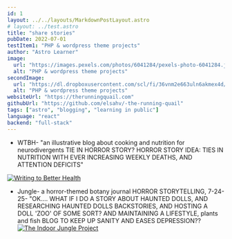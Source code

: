 ```yaml
---
id: 1
layout: ../../layouts/MarkdownPostLayout.astro
# layout: ../test.astro
title: "share stories"
pubDate: 2022-07-01
testItem1: "PHP & wordpress theme projects"
author: "Astro Learner"
image:
  url: "https://images.pexels.com/photos/6041284/pexels-photo-6041284.jpeg?_gl=1*1ds56fj*_ga*MTA5MDE3MzI2MS4xNzU4MjUwMDM4*_ga_8JE65Q40S6*czE3NTgyNTAwMzckbzEkZzEkdDE3NTgyNTA0MzIkajMwJGwwJGgw"
  alt: "PHP & wordpress theme projects"
secondImage:
  url: "https://dl.dropboxusercontent.com/scl/fi/36vnm2e663uln6akmex4d/lc.png?rlkey=lgim54nbp0u11mviylee29hyj&st=jtp9dik6&dl=0"
  alt: "PHP & wordpress theme projects"
websiteUrl: "https://therunningquail.com"
githubUrl: "https://github.com/elsahv/-the-running-quail"
tags: ["astro", "blogging", "learning in public"]
language: "react"
backend: "full-stack"
---
```


- WTBH- "an illustrative blog about cooking and nutrition for neurodivergents TIE IN HORROR STORY? HORROR STORY IDEA: TIES IN NUTRITION WITH EVER INCREASING WEEKLY DEATHS, AND ATTENTION DEFICITS"

<a href="https://writingtobetterhealth.com" target="_blank">
  <img src="https://dl.dropboxusercontent.com/scl/fi/jtfnbqyqk5ly03x5kspuz/wtbh-3-26-24.png?rlkey=0igc90thtm07w1i9cardfeu3h&st=vr843y6n&dl=0" alt="Writing to Better Health" class="mb-5 rounded border border-gray-400 my-5" />
</a>

- Jungle- a horror-themed botany journal HORROR STORYTELLING, 7-24-25- "OK.... WHAT IF I DO A STORY ABOUT HAUNTED DOLLS, AND RESEARCHING HAUNTED DOLLS BACKSTORIES, AND HOSTING A DOLL 'ZOO' OF SOME SORT? AND MAINTAINING A LIFESTYLE, plants and fish BLOG TO KEEP UP SANITY AND EASES DEPRESSION??
  <a href="https://writingtobetterhealth.com" target="_blank">
  <img src="https://images.pexels.com/photos/3571563/pexels-photo-3571563.jpeg" alt="The Indoor Jungle Project" class="border border-black rounded py-4 mt-[50px]"/>
  </a>
